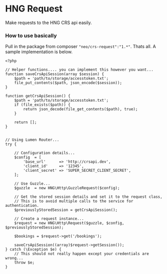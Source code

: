 # HNG Request

Make requests to the HNG CRS api easily.


### How to use basically

Pull in the package from composer `"neo/crs-request":"1.*"`. Thats all. A sample implementation is below.

    <?php

    // Helper functions.... you can implement this however you want...
    function saveCrsApiSession(array $session) {
        $path = 'path/to/storage/accesstoken.txt';
        file_put_contents($path, json_encode($session));
    }

    function getCrsApiSession() {
        $path = 'path/to/storage/accesstoken.txt';
        if (file_exists($path)) {
            return json_decode(file_get_contents($path), true);
        }

        return [];
    }


    // Using Lumen Router...
    try {

        // Configuration details...
        $config  = [
            'base_url'      => 'http://crsapi.dev',
            'client_id'     => '12345',
            'client_secret' => 'SUPER_SECRET_CLIENT_SECRET',
        ];

        // Use Guzzle...
        $guzzle  = new HNG\Http\GuzzleRequest($config);

        // Get the stored session details and set it to the request class,
        // This is to avoid multiple calls to the service for authentication.
        $previouslyStoredSession = getCrsApiSession();

        // Create a request instance...
        $request = new HNG\Http\Request($guzzle, $config, $previouslyStoredSession);

        $bookings = $request->get('/bookings');

        saveCrsApiSession((array)$request->getSession());
    } catch (\Exception $e) {
        // This should not really happen except your credentials are wrong...
        throw $e;
    }

